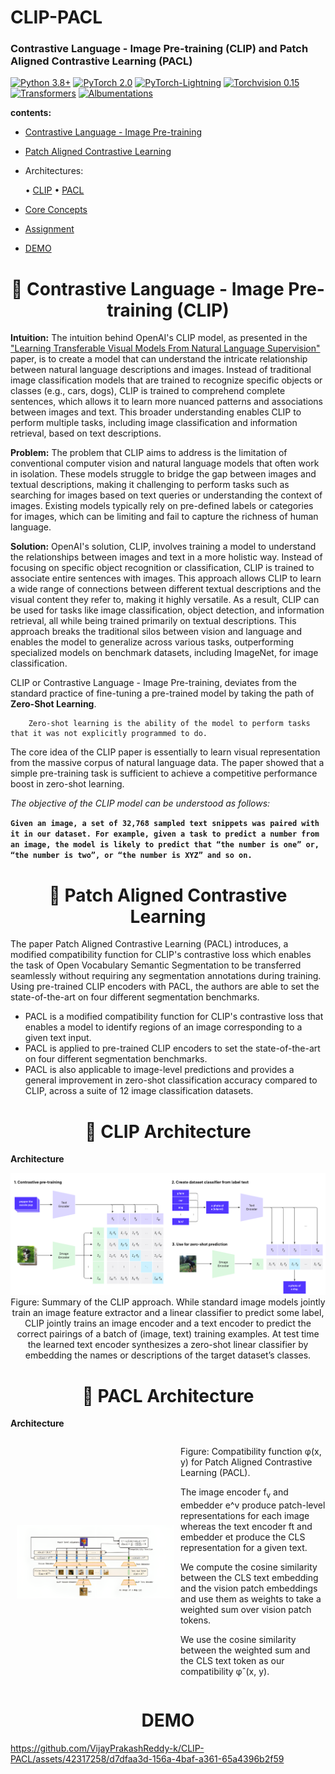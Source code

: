 # CLIP-PACL
### Contrastive Language - Image Pre-training (CLIP) and Patch Aligned Contrastive Learning (PACL)

[![Python 3.8+](https://img.shields.io/badge/python-3.8+-blue.svg)](https://www.python.org/downloads/release/python-380/)
[![PyTorch 2.0](https://img.shields.io/badge/torch-v2.0-brightgreen)](https://pytorch.org/docs/stable/index.html)
[![PyTorch-Lightning](https://img.shields.io/badge/pytorch_lightning-v2.0.6-orange)](https://lightning.ai/docs/pytorch/latest/)
[![Torchvision 0.15](https://img.shields.io/badge/torchvision-v0.15-green)](https://pytorch.org/vision/stable/index.html)
[![Transformers](https://img.shields.io/badge/Transformers-v4.34.0-lightgreen)](https://huggingface.co/docs/transformers/index)
[![Albumentations](https://img.shields.io/badge/Albumentations-v1.3.1-yellow)](https://albumentations.ai/docs/)

**contents:**

- [Contrastive Language - Image Pre-training](./README.md/#CLIP)
- [Patch Aligned Contrastive Learning](./README.md/#PACL)
- Architectures:

  • [CLIP](./README.md/#clip-architecture)
  • [PACL](./README.md/#pacl-architecture)
  
- [Core Concepts](./README.md/#TERMS)
- [Assignment](./README.md/#Assignment)
- [DEMO](./README.md/#demo)

<h1 align = 'center',id = "CLIP"> 🤗 Contrastive Language - Image Pre-training (CLIP) </h1>

**Intuition:**
The intuition behind OpenAI's CLIP model, as presented in the ["Learning Transferable Visual Models From Natural Language Supervision"](https://colab.research.google.com/corgiredirector?site=https%3A%2F%2Farxiv.org%2Fabs%2F2103.00020) paper, is to create a model that can understand the intricate relationship between natural language descriptions and images. Instead of traditional image classification models that are trained to recognize specific objects or classes (e.g., cars, dogs), CLIP is trained to comprehend complete sentences, which allows it to learn more nuanced patterns and associations between images and text. This broader understanding enables CLIP to perform multiple tasks, including image classification and information retrieval, based on text descriptions.

**Problem:**
The problem that CLIP aims to address is the limitation of conventional computer vision and natural language models that often work in isolation. These models struggle to bridge the gap between images and textual descriptions, making it challenging to perform tasks such as searching for images based on text queries or understanding the context of images. Existing models typically rely on pre-defined labels or categories for images, which can be limiting and fail to capture the richness of human language.

**Solution:**
OpenAI's solution, CLIP, involves training a model to understand the relationships between images and text in a more holistic way. Instead of focusing on specific object recognition or classification, CLIP is trained to associate entire sentences with images. This approach allows CLIP to learn a wide range of connections between different textual descriptions and the visual content they refer to, making it highly versatile. As a result, CLIP can be used for tasks like image classification, object detection, and information retrieval, all while being trained primarily on textual descriptions. This approach breaks the traditional silos between vision and language and enables the model to generalize across various tasks, outperforming specialized models on benchmark datasets, including ImageNet, for image classification.

CLIP or Contrastive Language - Image Pre-training, deviates from the standard practice of fine-tuning a pre-trained model by taking the path of **Zero-Shot Learning**. 

        Zero-shot learning is the ability of the model to perform tasks that it was not explicitly programmed to do. 
    
The core idea of the CLIP paper is essentially to learn visual representation from the massive corpus of natural language data. The paper showed that a simple pre-training task is sufficient to achieve a competitive performance boost in zero-shot learning.

*The objective of the CLIP model can be understood as follows:*

**`Given an image, a set of 32,768 sampled text snippets was paired with it in our dataset. For example, given a task to predict a number from an image, the model is likely to predict that “the number is one” or, “the number is two”, or “the number is XYZ” and so on.`**

<h1 align = 'center',id = "PACL"> 🤗 Patch Aligned Contrastive Learning </h1>

The paper Patch Aligned Contrastive Learning (PACL) introduces, a modified compatibility function for CLIP's contrastive loss which enables the task of Open Vocabulary Semantic Segmentation to be transferred seamlessly without requiring any segmentation annotations during training. Using pre-trained CLIP encoders with PACL, the authors are able to set the state-of-the-art on four different segmentation benchmarks.

- PACL is a modified compatibility function for CLIP's contrastive loss that enables a model to identify regions of an image corresponding to a given text input.
- PACL is applied to pre-trained CLIP encoders to set the state-of-the-art on four different segmentation benchmarks.
- PACL is also applicable to image-level predictions and provides a general improvement in zero-shot classification accuracy compared to CLIP, across a suite of 12 image classification datasets.


<h1 align = 'center', id = "clip-architecture">  🧠 CLIP Architecture </h1>

**Architecture**

<p align='center'>
    <img src='Images/CLIP-Architecture.png' alt='CLIP Architecture' />
    Figure: Summary of the CLIP approach. While standard image models jointly train an image feature extractor and a linear classifier to predict
some label, CLIP jointly trains an image encoder and a text encoder to predict the correct pairings of a batch of (image, text) training
examples. At test time the learned text encoder synthesizes a zero-shot linear classifier by embedding the names or descriptions of the
target dataset’s classes.
</p>

<h1 align = 'center', id = "pacl-architecture">  🧠 PACL Architecture </h1>

**Architecture**

<div style="display: flex; align-items: center; text-align: center;">
    <img src = "Images/PACL-Architecture (2).png" alt='PACL Architecture' style="max-width: 50%; padding: 10px;">
    <div style="flex: 1; text-align: left;">
        <p>Figure: Compatibility function φ(x, y) for Patch Aligned Contrastive Learning (PACL).</p>
        <p>The image encoder f<sub>v</sub> and embedder e^v produce patch-level representations for each image whereas the text encoder ft and embedder et produce the CLS representation for a given text.</p>
        <p>We compute the cosine similarity between the CLS text embedding and the vision patch embeddings and use them as weights to take a weighted sum over vision patch tokens.</p>
        <p>We use the cosine similarity between the weighted sum and the CLS text token as our compatibility φˆ(x, y).</p>
    </div>
</div>

<h1 align = 'center', id = "demo"> DEMO </h1>

https://github.com/VijayPrakashReddy-k/CLIP-PACL/assets/42317258/d7dfaa3d-156a-4baf-a361-65a4396b2f59


